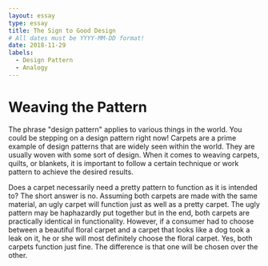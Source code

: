 ```yaml
---
layout: essay
type: essay
title: The Sign to Good Design
# All dates must be YYYY-MM-DD format!
date: 2018-11-29
labels:
  - Design Pattern
  - Analogy
---
```


# Weaving the Pattern

The phrase "design pattern" applies to various things in the world. You could be stepping on a design pattern right now! Carpets are a prime example of design patterns that are widely seen within the world. They are usually woven with some sort of design. When it comes to weaving carpets, quilts, or blankets, it is important to follow a certain technique or work pattern to achieve the desired results.

Does a carpet necessarily need a pretty pattern to function as it is intended to? The short answer is no. Assuming both carpets are made with the same material, an ugly carpet will function just as well as a pretty carpet. The ugly pattern may be haphazardly put together but in the end, both carpets are practically identical in functionality. However, if a consumer had to choose between a beautiful floral carpet and a carpet that looks like a dog took a leak on it, he or she will most definitely choose the floral carpet. Yes, both carpets function just fine. The difference is that one will be chosen over the other. 

